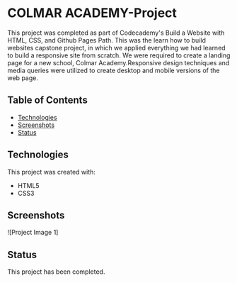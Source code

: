 # COLMAR ACADEMY-Project
This project was completed as part of Codecademy's Build a Website with HTML, CSS, and Github Pages Path. This was the learn how to build websites capstone project, in which we applied everything we had learned to build a responsive site from scratch. We were required to create a landing page for a new school, Colmar Academy.Responsive design techniques and media queries were utilized to create desktop and mobile versions of the web page.



## Table of Contents

- [Technologies](#technologies)
- [Screenshots](#screenshots)
- [Status](#status)

## Technologies

This project was created with:

- HTML5
- CSS3

## Screenshots


![Project Image 1]

## Status

This project has been completed.

